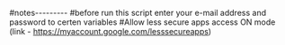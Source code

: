 #notes---------
#before run this script enter your e-mail address and password to certen variables
#Allow less secure apps access ON mode (link - https://myaccount.google.com/lesssecureapps)